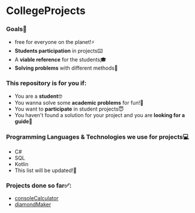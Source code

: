 # CollegeProjects
### Goals🎯
- free for everyone on the planet!⚡
- **Students participation** in projects⌨️
- A **viable reference** for the students🎓
- **Solving problems** with different methods🧠 

### This repository is for you if:
- You are a **student**🤓
- You wanna solve some **academic problems** for fun!👾
- You want to **participate** in student projects😇
- You haven't found a solution for your project and you are **looking for a guide**🤯


### Programming Languages & Technologies we use for projects💻
- C# 
- SQL
- Kotlin
- This list will be updated!💯

### Projects done so far✅:
- [consoleCalculator](https://github.com/MehdiArman/CollegeProjects/tree/main/C%23/loops/consoleCalculator)
- [diamondMaker](https://github.com/MehdiArman/CollegeProjects/tree/main/C%23/loops/diamondMaker)
